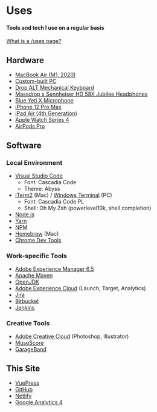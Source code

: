 # Uses

#### Tools and tech I use on a regular basis

[What is a /uses page?](https://github.com/wesbos/awesome-uses/)

## Hardware
- [MacBook Air (M1, 2020)](https://en.wikipedia.org/wiki/MacBook_Air_(Apple_silicon))
- [Custom-built PC](https://pcpartpicker.com/b/Hq9G3C)
- [Drop ALT Mechanical Keyboard](https://drop.com/buy/drop-alt-mechanical-keyboard)
- [Massdrop x Sennheiser HD 58X Jubilee Headphones](https://drop.com/buy/massdrop-x-sennheiser-hd-58x-jubilee-headphones)
- [Blue Yeti X Microphone](https://www.bluemic.com/en-us/products/yeti-x/)
- [iPhone 12 Pro Max](https://en.wikipedia.org/wiki/IPhone_12_Pro)
- [iPad Air (4th Generation)](https://en.wikipedia.org/wiki/IPad_Air_(4th_generation))
- [Apple Watch Series 4](https://en.wikipedia.org/wiki/Apple_Watch#Fourth_generation_(Series_4))
- [AirPods Pro](https://en.wikipedia.org/wiki/AirPods_Pro)

## Software
### Local Environment
- [Visual Studio Code](https://code.visualstudio.com/)
  - Font: Cascadia Code
  - Theme: Abyss
- [iTerm2](https://iterm2.com/) (Mac) / [Windows Terminal](https://aka.ms/terminal) (PC)
  - Font: Cascadia Code PL
  - Shell: Oh My Zsh (powerlevel10k, shell completion)
- [Node.js](https://nodejs.org/)
- [Yarn](https://yarnpkg.com/)
- [NPM](https://www.npmjs.com/)
- [Homebrew](https://brew.sh/) (Mac)
- [Chrome Dev Tools](https://developer.chrome.com/docs/devtools/)

### Work-specific Tools
- [Adobe Experience Manager 6.5](https://www.adobe.io/apis/experiencecloud/aem.html)
- [Apache Maven](https://maven.apache.org/)
- [OpenJDK](https://openjdk.java.net/)
- [Adobe Experience Cloud](https://business.adobe.com/products/adobe-experience-cloud-products.html) (Launch, Target, Analytics)
- [Jira](https://www.atlassian.com/software/jira)
- [Bitbucket](https://bitbucket.org/)
- [Jenkins](https://www.jenkins.io/)

### Creative Tools
- [Adobe Creative Cloud](https://www.adobe.com/creativecloud.html) (Photoshop, Illustrator)
- [MuseScore](https://musescore.org/)
- [GarageBand](https://www.apple.com/mac/garageband/)

## This Site
- [VuePress](https://v2.vuepress.vuejs.org/) <Badge type="tip" text="v2" vertical="top" />
- [GitHub](https://github.com/bhamburg/burgbits-vuepress2)
- [Netlify](https://netlify.com/)
- [Google Analytics 4](https://support.google.com/analytics/answer/10089681?hl=en)
